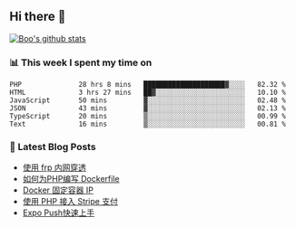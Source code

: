 ## Hi there 👋

[![Boo's github stats](https://github-readme-stats.vercel.app/api?username=0xAiKang)](https://github.com/anuraghazra/github-readme-stats)

<!-- [![Most Used Langs](https://github-readme-stats.vercel.app/api/top-langs/?username=0xAiKang)](https://github.com/anuraghazra/github-readme-stats) -->

### 📊 This week I spent my time on
<!--START_SECTION:waka-->

```text
PHP              28 hrs 8 mins   ████████████████████▓░░░░   82.32 %
HTML             3 hrs 27 mins   ██▓░░░░░░░░░░░░░░░░░░░░░░   10.10 %
JavaScript       50 mins         ▓░░░░░░░░░░░░░░░░░░░░░░░░   02.48 %
JSON             43 mins         ▓░░░░░░░░░░░░░░░░░░░░░░░░   02.13 %
TypeScript       20 mins         ▒░░░░░░░░░░░░░░░░░░░░░░░░   00.99 %
Text             16 mins         ▒░░░░░░░░░░░░░░░░░░░░░░░░   00.81 %
```

<!--END_SECTION:waka-->

### 📕 Latest Blog Posts
<!-- BLOG-POST-LIST:START -->
- [使用 frp 内网穿透](https://www.0x2beace.com/use-the-frp-intranet-to-penetrate/)
- [如何为PHP编写 Dockerfile](https://www.0x2beace.com/how-to-write-dockerfile-for-php/)
- [Docker 固定容器 IP](https://www.0x2beace.com/docker-fixed-container-ip/)
- [使用 PHP 接入 Stripe 支付](https://www.0x2beace.com/Using-PHP-to-access-Stripe-payment/)
- [Expo Push快速上手](https://www.0x2beace.com/Expo-Push-to-get-started-quickly/)
<!-- BLOG-POST-LIST:END -->

